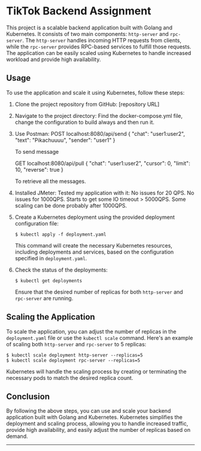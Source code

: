 # TikTok Backend Assignment

This project is a scalable backend application built with Golang and Kubernetes. It consists of two main components: `http-server` and `rpc-server`. The `http-server` handles incoming HTTP requests from clients, while the `rpc-server` provides RPC-based services to fulfill those requests. The application can be easily scaled using Kubernetes to handle increased workload and provide high availability.

## Usage

To use the application and scale it using Kubernetes, follow these steps:

1. Clone the project repository from GitHub: [repository URL]

2. Navigate to the project directory:
    Find the docker-compose.yml file, change the configuration to build always and then run it.

3. Use Postman:
    POST localhost:8080/api/send
    {
    "chat": "user1:user2",
    "text": "Pikachuuuu",
    "sender": "user1"
    }

    To send message 

    GET localhost:8080/api/pull
    {
    "chat": "user1:user2",
    "cursor": 0,
    "limit": 10,
    "reverse": true
    }

    To retrieve all the messages.

4. Installed JMeter:
   Tested my application with it:
        No issues for 20 QPS.
        No issues for 1000QPS. 
        Starts to get some IO timeout > 5000QPS.
        Some scaling can be done probably after 1000QPS.

5. Create a Kubernetes deployment using the provided deployment configuration file:
   ```
   $ kubectl apply -f deployment.yaml
   ```

   This command will create the necessary Kubernetes resources, including deployments and services, based on the configuration specified in `deployment.yaml`.

6. Check the status of the deployments:
   ```
   $ kubectl get deployments
   ```

   Ensure that the desired number of replicas for both `http-server` and `rpc-server` are running.

## Scaling the Application

To scale the application, you can adjust the number of replicas in the `deployment.yaml` file or use the `kubectl scale` command. Here's an example of scaling both `http-server` and `rpc-server` to 5 replicas:

```
$ kubectl scale deployment http-server --replicas=5
$ kubectl scale deployment rpc-server --replicas=5
```

Kubernetes will handle the scaling process by creating or terminating the necessary pods to match the desired replica count.

## Conclusion

By following the above steps, you can use and scale your backend application built with Golang and Kubernetes. Kubernetes simplifies the deployment and scaling process, allowing you to handle increased traffic, provide high availability, and easily adjust the number of replicas based on demand.

---
